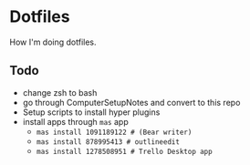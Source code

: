 # Dotfiles

How I'm doing dotfiles.
## Todo

* change zsh to bash
* go through ComputerSetupNotes and convert to this repo
* Setup scripts to install hyper plugins
* install apps through `mas` app
  * `mas install 1091189122 # (Bear writer)`
  * `mas install 878995413 # outlineedit`
  * `mas install 1278508951 # Trello Desktop app`